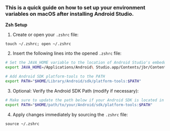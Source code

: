 ### This is a quick guide on how to set up your environment variables on macOS after installing Android Studio.

**Zsh Setup**
1. Create or open your `.zshrc` file:
```shell
touch ~/.zshrc; open ~/.zshrc
```
2. Insert the following lines into the opened `.zshrc` file:
```zsh
# Set the JAVA_HOME variable to the location of Android Studio's embedded JDK
export JAVA_HOME=/Applications/Android\ Studio.app/Contents/jbr/Contents/Home

# Add Android SDK platform-tools to the PATH
export PATH="$HOME/Library/Android/sdk/platform-tools:$PATH"
```
3. Optional: Verify the Android SDK Path (modify if necessary):
```zsh
# Make sure to update the path below if your Android SDK is located in a different directory
export PATH="$HOME/path/to/your/Android/sdk/platform-tools:$PATH"
```

4. Apply changes immediately by sourcing the `.zshrc` file:
```shell
source ~/.zshrc
```
